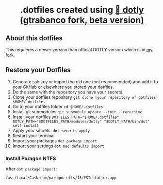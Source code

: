 <h1 align="center">
  .dotfiles created using <a href="https://github.com/gtrabanco/dotly/tree/beta">🌚 dotly (gtrabanco fork, beta version)</a>
</h1>

## About this dotfiles

This requieres a newer version than official DOTLY version which is in [my fork](https://github.com/gtrabanco/dotly).

## Restore your Dotfiles

1. Generate ssh key or import the old one (not recommended) and add it to your GitHub or elsewhere you stored your dotfiles.
2. Do the same with the repository you have your secrets.
3. Clone your dotfiles repository `git clone [your repository of dotfiles] $HOME/.dotfiles`
4. Go to your dotfiles folder `cd $HOME/.dotfiles`
5. Install git submodules `git submodule update --init --recursive`
6. Install your dotfiles `DOTFILES_PATH="$HOME/.dotfiles" DOTLY_PATH="$DOTFILES_PATH/modules/dotly" "$DOTLY_PATH/bin/dot" self install`
7. Apply your secrets: `dot secrets apply` 
8. Restart your terminal
9. Import your packages `dot package import`
10. Import your settings `dot mac defaults import`

### Install Paragon NTFS

After `dot package import`:

```bash
/usr/local/Caskroom/paragon-ntfs/15/FSInstaller.app
```

